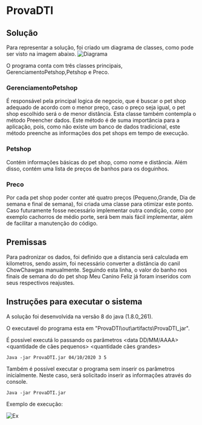 # ProvaDTI

## Solução
Para representar a solução, foi criado um diagrama de classes, como pode ser visto na imagem abaixo.
 ![Diagrama](https://i.ibb.co/yFmBv8G/prova-Dti-Diagrama.png)
 
 O programa conta com três classes principais, GerenciamentoPetshop,Petshop e Preco.
 
 
### GerenciamentoPetshop
É responsável pela principal logica de negocio, que é buscar o pet shop adequado de acordo com o menor preço, caso o preço seja igual, o pet shop escolhido será o de menor distância.
Esta classe também contempla o método Preencher dados. Este método é de suma importância para a aplicação, pois, como não existe um banco de dados tradicional, este método preenche as informações dos pet shops em tempo de execução.

### Petshop
Contém informações básicas do pet shop, como nome e distância. Além disso, contém uma lista de preços de banhos para os doguinhos.

### Preco
Por cada pet shop poder conter até quatro preços (Pequeno,Grande, Dia de semana e final de semana), foi criada uma classe para otimizar este ponto. Caso futuramente fosse necessário implementar outra condição, como por exemplo cachorros de médio porte, será bem mais fácil implementar, além de facilitar a manutenção do código.

## Premissas 


Para padronizar os dados, foi definido que a distancia será calculada em kilometros, sendo assim, foi necessário converter a distância do canil ChowChawgas manualmente.
Seguindo esta linha, o valor do banho nos finais de semana do do pet shop Meu Canino Feliz já foram inseridos com seus respectivos reajustes.


## Instruções para executar o sistema
A solução foi desenvolvida na versão 8 do java (1.8.0_261).

O executavel do programa esta em "ProvaDTI\out\artifacts\ProvaDTI_jar". 


É possível executá lo passando os parâmetros
<data DD/MM/AAAA> <quantidade de cães pequenos> <quantidade cães grandes>

`Java -jar ProvaDTI.jar 04/10/2020 3 5`

Também é possível executar o programa sem inserir os parâmetros inicialmente. Neste caso, será solicitado inserir as informações através do console.

`Java -jar ProvaDTI.jar`


Exemplo de execução: 

 ![Ex](https://i.ibb.co/ZTWFr0b/ex.png)
